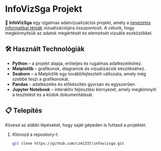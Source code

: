 # InfoVizSga Projekt

🚀 **InfoVizSga** egy izgalmas adatvizualizációs projekt, amely a [nevezetes informatikai témák](https://github.com/czm1337/infovizsga) vizualizációjára összpontosít. A célunk, hogy megkönnyítsük az adatok megértését és elemzését vizuális eszközökkel.

## 🛠️ Használt Technológiák

- **Python** – a projekt alapja, erőteljes és rugalmas adatkezeléshez.
- **Matplotlib** – grafikonok, diagramok és vizualizációk készítéséhez.
- **Seaborn** – a Matplotlib egy továbbfejlesztett változata, amely még szebbé teszi a grafikonokat.
- **Pandas** – adatkezelés és előkészítés gyorsan és egyszerűen.
- **Jupyter Notebook** – interaktív fejlesztési környezet, amely megkönnyíti a tesztelést és a kódok dokumentálását.

## 📋 Telepítés

Kövesd az alábbi lépéseket, hogy saját gépeden is futtasd a projektet:

1. Klónozd a repository-t:

   ```bash
   git clone https://github.com/czm1337/infovizsga.git
